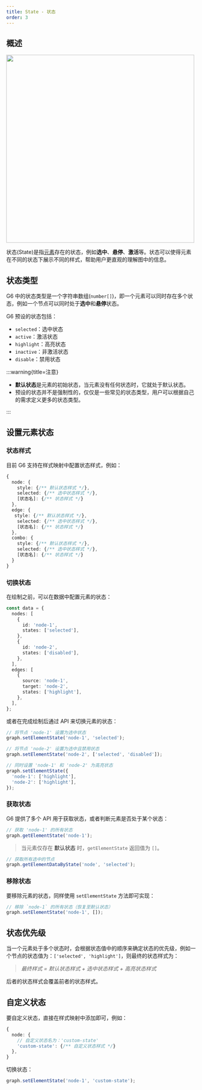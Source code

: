 ```yaml
---
title: State - 状态
order: 3
---
```


## 概述

<image width="500px" src="https://mdn.alipayobjects.com/huamei_qa8qxu/afts/img/A*yVbORYybrDQAAAAAAAAAAAAADmJ7AQ/original"></image>

状态(State)是指<u>元素</u>存在的状态，例如**选中**、**悬停**、**激活**等。状态可以使得元素在不同的状态下展示不同的样式，帮助用户更直观的理解图中的信息。

## 状态类型

G6 中的状态类型是一个字符串数组(`number[]`)，即一个元素可以同时存在多个状态，例如一个节点可以同时处于**选中**和**悬停**状态。

G6 预设的状态包括：

- `selected`：选中状态
- `active`：激活状态
- `highlight`：高亮状态
- `inactive`：非激活状态
- `disable`：禁用状态

:::warning{title=注意}

- **默认状态**是元素的初始状态，当元素没有任何状态时，它就处于默认状态。
- 预设的状态并不是强制性的，仅仅是一些常见的状态类型，用户可以根据自己的需求定义更多的状态类型。

:::

## 设置元素状态

### 状态样式

目前 G6 支持在样式映射中配置状态样式，例如：

```ts
{
  node: {
    style: {/** 默认状态样式 */},
    selected: {/** 选中状态样式 */},
    [状态名]: {/** 状态样式 */}
  },
  edge: {
   style: {/** 默认状态样式 */},
    selected: {/** 选中状态样式 */},
    [状态名]: {/** 状态样式 */}
  },
  combo: {
    style: {/** 默认状态样式 */},
    selected: {/** 选中状态样式 */},
    [状态名]: {/** 状态样式 */}
  }
}
```

### 切换状态

在绘制之前，可以在数据中配置元素的状态：

```ts
const data = {
  nodes: [
    {
      id: 'node-1',
      states: ['selected'],
    },
    {
      id: 'node-2',
      states: ['disabled'],
    },
  ],
  edges: [
    {
      source: 'node-1',
      target: 'node-2',
      states: ['highlight'],
    },
  ],
};
```

或者在完成绘制后通过 API 来切换元素的状态：

```ts
// 将节点 'node-1' 设置为选中状态
graph.setElementState('node-1', 'selected');

// 将节点 'node-2' 设置为选中且禁用状态
graph.setElementState('node-2', ['selected', 'disabled']);

// 同时设置 'node-1' 和 'node-2' 为高亮状态
graph.setElementState({
  'node-1': ['highlight'],
  'node-2': ['highlight'],
});
```

### 获取状态

G6 提供了多个 API 用于获取状态，或者判断元素是否处于某个状态：

```ts
// 获取 'node-1' 的所有状态
graph.getElementState('node-1');
```

> 当元素仅存在 **默认状态** 时，`getElementState` 返回值为 `[]`。

```ts
// 获取所有选中的节点
graph.getElementDataByState('node', 'selected');
```

### 移除状态

要移除元素的状态，同样使用 `setElementState` 方法即可实现：

```ts
// 移除 `node-1` 的所有状态（恢复至默认状态）
graph.setElementState('node-1', []);
```

## 状态优先级

当一个元素处于多个状态时，会根据状态值中的顺序来确定状态的优先级，例如一个节点的状态值为：`['selected', 'highlight']`，则最终的状态样式为：

> <i>最终样式 = 默认状态样式 + 选中状态样式 + 高亮状态样式</i>

后者的状态样式会覆盖前者的状态样式。

## 自定义状态

要自定义状态，直接在样式映射中添加即可，例如：

```ts
{
  node: {
    // 自定义状态名为：'custom-state'
    'custom-state': {/** 自定义状态样式 */}
  },
}
```

切换状态：

```ts
graph.setElementState('node-1', 'custom-state');
```
